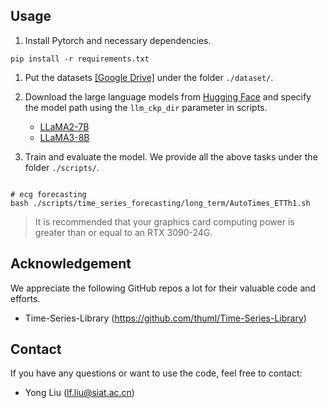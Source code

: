 ## Usage 

1. Install Pytorch and necessary dependencies.

```
pip install -r requirements.txt
```

1. Put the datasets [[Google Drive]](https://drive.google.com/drive/folders/1EOf2FHA6Y18S-YpxuvCTOnbQ8b0IF1Q7?usp=sharing)
under the folder ```./dataset/```.

2. Download the large language models from [Hugging Face](https://huggingface.co/) and specify the model path using the `llm_ckp_dir` parameter in scripts.
   * [LLaMA2-7B](https://huggingface.co/meta-llama/Llama-2-7b-hf)
   * [LLaMA3-8B](https://huggingface.co/meta-llama/Meta-Llama-3-8B)

3. Train and evaluate the model. We provide all the above tasks under the folder ```./scripts/```.

```

# ecg forecasting
bash ./scripts/time_series_forecasting/long_term/AutoTimes_ETTh1.sh

```

> It is recommended that your graphics card computing power is greater than or equal to an RTX 3090-24G.


## Acknowledgement

We appreciate the following GitHub repos a lot for their valuable code and efforts.
- Time-Series-Library (https://github.com/thuml/Time-Series-Library)

## Contact

If you have any questions or want to use the code, feel free to contact:
* Yong Liu (lf.liu@siat.ac.cn)
